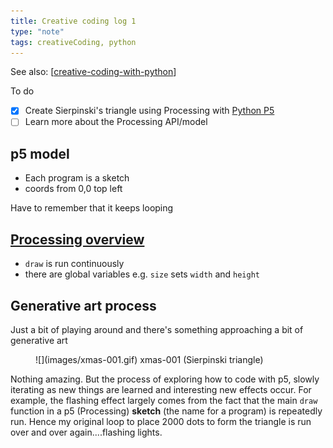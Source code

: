 ```yaml
---
title: Creative coding log 1
type: "note"
tags: creativeCoding, python
---
```


See also: [[creative-coding-with-python]]

To do

- [x] Create Sierpinski's triangle using Processing with [Python P5](https://github.com/p5py/p5)
- [ ] Learn more about the Processing API/model

## p5 model

- Each program is a sketch
- coords from 0,0 top left

Have to remember that it keeps looping

## [Processing overview](https://processing.org/tutorials/overview)

- `draw` is run continuously
- there are global variables e.g. `size` sets `width` and `height`


## Generative art process

Just a bit of playing around and there's something approaching a bit of generative art

<figure markdown>
![](images/xmas-001.gif)
<caption>xmas-001 (Sierpinski triangle)</caption>
</figure>

Nothing amazing. But the process of exploring how to code with p5, slowly iterating as new things are learned and interesting new effects occur. For example, the flashing effect largely comes from the fact that the main `draw` function in a p5 (Processing) **sketch** (the name for a program) is repeatedly run. Hence my original loop to place 2000 dots to form the triangle is run over and over again....flashing lights.

[//begin]: # "Autogenerated link references for markdown compatibility"
[creative-coding-with-python]: ../creative-coding-with-python "Creative coding experiments"
[//end]: # "Autogenerated link references"
